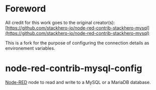 # Foreword

All credit for this work goes to the original creator(s):  [https://github.com/stackhero-io/node-red-contrib-stackhero-mysql](https://github.com/stackhero-io/node-red-contrib-stackhero-mysql)

This is a fork for the purpose of configuring the connection details as environement variables.

# node-red-contrib-mysql-config

[Node-RED](https://nodered.org) node to read and write to a MySQL or a MariaDB database.